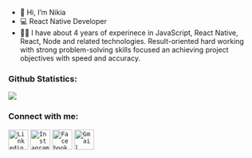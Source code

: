 - 👋 Hi, I’m Nikia
- 💻 React Native Developer
- 👨‍💻 I have about 4 years of experinece in JavaScript, React Native, React, Node and related technologies. Result-oriented hard working with strong problem-solving skills focused an achieving project objectives with speed and accuracy.

### Github Statistics:
<img src="https://github-readme-stats.vercel.app/api?username=usichenko-nikita&&show_icons=true&count_private=true&theme=algolia" />

### Connect with me:
<code><a href="https://www.linkedin.com/in/nikita-usichenko-a75161124/"><img width="40px" src="https://img.icons8.com/color/8x/000000/linkedin.png" title="Linkedin"/></a></code>
<code><a href="https://www.instagram.com/themr.nick"><img width="40px" src="https://img.icons8.com/fluent/48/000000/instagram-new.png" title="Instagram"/></a></code>
<code><a href="https://www.facebook.com/nikita.usichenko.1"><img width="40px" src="https://img.icons8.com/fluent/48/000000/facebook.png" title="Facebook"/></a></code>
<code><a href="mailto:nik.usichenko@gmail.com"><img width="40px" src="https://img.icons8.com/fluent/48/000000/gmail.png" title="Gmail"/></a></code>

<!---
usichenko-nikita/usichenko-nikita is a ✨ special ✨ repository because its `README.md` (this file) appears on your GitHub profile.
You can click the Preview link to take a look at your changes.
--->
